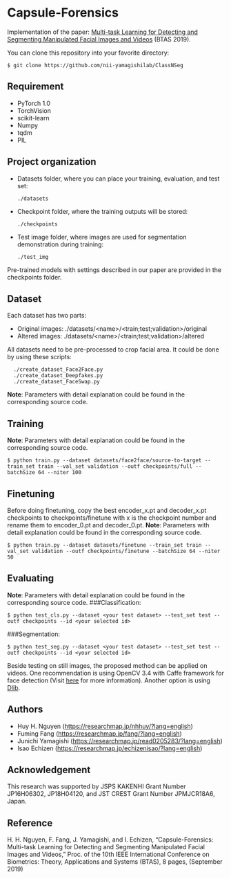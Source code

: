 # Capsule-Forensics

Implementation of the paper:  <a href="https://arxiv.org/abs/1906.06876">Multi-task Learning for Detecting and Segmenting Manipulated Facial Images and Videos</a> (BTAS 2019).

You can clone this repository into your favorite directory:

    $ git clone https://github.com/nii-yamagishilab/ClassNSeg

## Requirement
- PyTorch 1.0
- TorchVision
- scikit-learn
- Numpy
- tqdm
- PIL

## Project organization
- Datasets folder, where you can place your training, evaluation, and test set:

      ./datasets
- Checkpoint folder, where the training outputs will be stored:

      ./checkpoints

- Test image folder, where images are used for segmentation demonstration during training:

      ./test_img

Pre-trained models with settings described in our paper are provided in the checkpoints folder.

## Dataset
Each dataset has two parts:
- Original images: ./datasets/\<name\>/\<train;test;validation\>/original
- Altered images: ./datasets/\<name\>/\<train;test;validation\>/altered

All datasets need to be pre-processed to crop facial area. It could be done by using these scripts:

      ./create_dataset_Face2Face.py
      ./create_dataset_Deepfakes.py
      ./create_dataset_FaceSwap.py
**Note**: Parameters with detail explanation could be found in the corresponding source code.

## Training
**Note**: Parameters with detail explanation could be found in the corresponding source code.

    $ python train.py --dataset datasets/face2face/source-to-target --train_set train --val_set validation --outf checkpoints/full --batchSize 64 --niter 100

## Finetuning
Before doing finetuning, copy the best encoder_x.pt and decoder_x.pt checkpoints to checkpoints/finetune with x is the checkpoint number and rename them to encoder_0.pt and decoder_0.pt.
**Note**: Parameters with detail explanation could be found in the corresponding source code.

    $ python train.py --dataset datasets/finetune --train_set train --val_set validation --outf checkpoints/finetune --batchSize 64 --niter 50

## Evaluating
**Note**: Parameters with detail explanation could be found in the corresponding source code.
###Classification:

    $ python test_cls.py --dataset <your test dataset> --test_set test --outf checkpoints --id <your selected id>

###Segmentation:

    $ python test_seg.py --dataset <your test dataset> --test_set test --outf checkpoints --id <your selected id>

Beside testing on still images, the proposed method can be applied on videos. One recommendation is using OpenCV 3.4 with Caffe framework for face detection (Visit <a href="https://arxiv.org/abs/1906.06876">here</a> for more information). Another option is using <a href="http://dlib.net/face_detector.py.html">Dlib</a>.

## Authors
- Huy H. Nguyen (https://researchmap.jp/nhhuy/?lang=english)
- Fuming Fang (https://researchmap.jp/fang/?lang=english)
- Junichi Yamagishi (https://researchmap.jp/read0205283/?lang=english)
- Isao Echizen (https://researchmap.jp/echizenisao/?lang=english)

## Acknowledgement
This research was supported by JSPS KAKENHI Grant Number JP16H06302, JP18H04120, and JST CREST Grant Number JPMJCR18A6, Japan.

## Reference
H. H. Nguyen, F. Fang, J. Yamagishi, and I. Echizen, “Capsule-Forensics: Multi-task Learning for Detecting and Segmenting Manipulated Facial Images and Videos,” Proc. of the 10th IEEE International Conference on Biometrics: Theory, Applications and Systems (BTAS), 8 pages, (September 2019)
